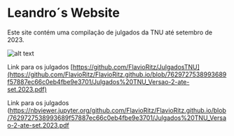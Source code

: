 # Leandro´s Website

Este site contém uma compilação de julgados da TNU até setembro de 2023.

![alt text](https://www.cjf.jus.br/cjf/corregedoria-da-justica-federal/turma-nacional-de-uniformizacao/jurisprudencia-1/Botao_TNU_Repositrio.png "Repositório TNU")


Link para os julgados [https://github.com/FlavioRitz/JulgadosTNU](https://github.com/FlavioRitz/FlavioRitz.github.io/blob/7629727538993689f57887ec66c0eb4fbe9e3701/Julgados%20TNU_Versao-2-ate-set.2023.pdf)

Link para os julgados (https://nbviewer.jupyter.org/github.com/FlavioRitz/FlavioRitz.github.io/blob/7629727538993689f57887ec66c0eb4fbe9e3701/Julgados%20TNU_Versao-2-ate-set.2023.pdf


